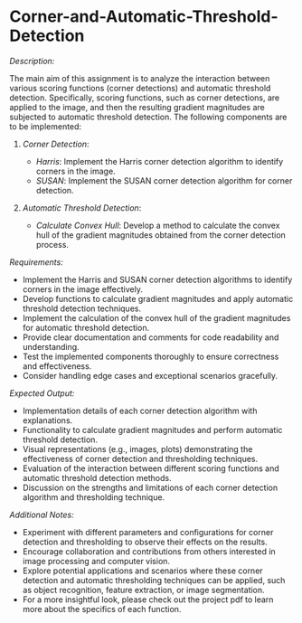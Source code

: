 # Corner-and-Automatic-Threshold-Detection

*Description:*

The main aim of this assignment is to analyze the interaction between various scoring functions (corner detections) and automatic threshold detection. Specifically, scoring functions, such as corner detections, are applied to the image, and then the resulting gradient magnitudes are subjected to automatic threshold detection. The following components are to be implemented:

1. *Corner Detection*:
   - *Harris*: Implement the Harris corner detection algorithm to identify corners in the image.
   - *SUSAN*: Implement the SUSAN corner detection algorithm for corner detection.

2. *Automatic Threshold Detection*:
   - *Calculate Convex Hull*: Develop a method to calculate the convex hull of the gradient magnitudes obtained from the corner detection process.

*Requirements:*

- Implement the Harris and SUSAN corner detection algorithms to identify corners in the image effectively.
- Develop functions to calculate gradient magnitudes and apply automatic threshold detection techniques.
- Implement the calculation of the convex hull of the gradient magnitudes for automatic threshold detection.
- Provide clear documentation and comments for code readability and understanding.
- Test the implemented components thoroughly to ensure correctness and effectiveness.
- Consider handling edge cases and exceptional scenarios gracefully.

*Expected Output:*

- Implementation details of each corner detection algorithm with explanations.
- Functionality to calculate gradient magnitudes and perform automatic threshold detection.
- Visual representations (e.g., images, plots) demonstrating the effectiveness of corner detection and thresholding techniques.
- Evaluation of the interaction between different scoring functions and automatic threshold detection methods.
- Discussion on the strengths and limitations of each corner detection algorithm and thresholding technique.

*Additional Notes:*

- Experiment with different parameters and configurations for corner detection and thresholding to observe their effects on the results.
- Encourage collaboration and contributions from others interested in image processing and computer vision.
- Explore potential applications and scenarios where these corner detection and automatic thresholding techniques can be applied, such as object recognition, feature extraction, or image segmentation.
- For a more insightful look, please check out the project pdf to learn more about the specifics of each function.
